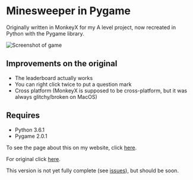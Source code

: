 # Minesweeper in Pygame

Originally written in MonkeyX for my A level project, now recreated in Python with the Pygame library.

![Screenshot of game](https://marleysudbury.github.io/minesweeper/screen1.png)

## Improvements on the original

* The leaderboard actually works
* You can right click twice to put a question mark
* Cross platform (MonkeyX is supposed to be cross-platform, but it was always glitchy/broken on MacOS)

## Requires

* Python 3.6.1
* Pygame 2.0.1

To see the page about this on my website, click [here](https://marleysudbury.github.io/minesweeper).

For original click [here](https://github.com/marleysudbury/Minesweeper).

This version is not yet fully complete (see [issues](https://github.com/marleysudbury/minesweeper-pygame/issues)), but should be soon.
